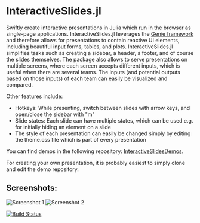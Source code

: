 # InteractiveSlides.jl

Swiftly create interactive presentations in Julia which run in the browser as single-page applications. InteractiveSlides.jl leverages the [Genie framework](https://www.genieframework.com/) and therefore allows for presentations to contain reactive UI elements, including beautiful input forms, tables, and plots. InteractiveSlides.jl simplifies tasks such as creating a sidebar, a header, a footer, and of course the slides themselves. The package also allows to serve presentations on multiple screens, where each screen accepts different inputs, which is useful when there are several teams. The inputs (and potential outputs based on those inputs) of each team can easily be visualized and compared.

Other features include:
- Hotkeys: While presenting, switch between slides with arrow keys, and open/close the sidebar with "m"
- Slide states: Each slide can have multiple states, which can be used e.g. for initially hiding an element on a slide
- The style of each presentation can easily be changed simply by editing the theme.css file which is part of every presentation

You can find demos in the following repository: [InteractiveSlidesDemos](https://github.com/GlobalClimateForum/InteractiveSlidesDemos).

For creating your own presentation, it is probably easiest to simply clone and edit the demo repository.

## Screenshots:

![Screenshot 1](https://i.ibb.co/19QcnVx/demo-decision-time.jpg)
![Screenshot 2](https://i.ibb.co/0BG19BX/demo-results.jpg)

[![Build Status](https://github.com/GlobalClimateForum/InteractiveSlides.jl/actions/workflows/CI.yml/badge.svg?branch=main)](https://github.com/GlobalClimateForum/InteractiveSlides.jl/actions/workflows/CI.yml?query=branch%3Amain)